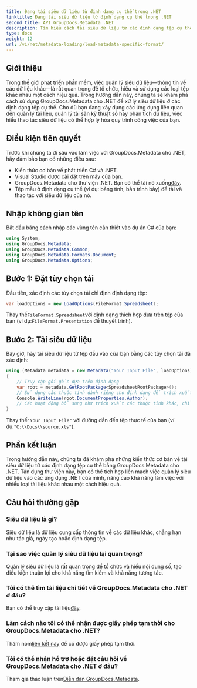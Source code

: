 ```yaml
---
title: Đang tải siêu dữ liệu từ định dạng cụ thể trong .NET
linktitle: Đang tải siêu dữ liệu từ định dạng cụ thể trong .NET
second_title: API GroupDocs.Metadata .NET
description: Tìm hiểu cách tải siêu dữ liệu từ các định dạng tệp cụ thể bằng GroupDocs.Metadata cho .NET trong hướng dẫn toàn diện này.
type: docs
weight: 12
url: /vi/net/metadata-loading/load-metadata-specific-format/
---
```

## Giới thiệu
Trong thế giới phát triển phần mềm, việc quản lý siêu dữ liệu—thông tin về các dữ liệu khác—là rất quan trọng để tổ chức, hiểu và sử dụng các loại tệp khác nhau một cách hiệu quả. Trong hướng dẫn này, chúng ta sẽ khám phá cách sử dụng GroupDocs.Metadata cho .NET để xử lý siêu dữ liệu ở các định dạng tệp cụ thể. Cho dù bạn đang xây dựng các ứng dụng liên quan đến quản lý tài liệu, quản lý tài sản kỹ thuật số hay phân tích dữ liệu, việc hiểu thao tác siêu dữ liệu có thể hợp lý hóa quy trình công việc của bạn.
## Điều kiện tiên quyết
Trước khi chúng ta đi sâu vào làm việc với GroupDocs.Metadata cho .NET, hãy đảm bảo bạn có những điều sau:
- Kiến thức cơ bản về phát triển C# và .NET.
- Visual Studio được cài đặt trên máy của bạn.
-  GroupDocs.Metadata cho thư viện .NET. Bạn có thể tải nó xuống[đây](https://releases.groupdocs.com/metadata/net/).
- Tệp mẫu ở định dạng cụ thể (ví dụ: bảng tính, bản trình bày) để tải và thao tác với siêu dữ liệu của nó.

## Nhập không gian tên
Bắt đầu bằng cách nhập các vùng tên cần thiết vào dự án C# của bạn:
```csharp
using System;
using GroupDocs.Metadata;
using GroupDocs.Metadata.Common;
using GroupDocs.Metadata.Formats.Document;
using GroupDocs.Metadata.Options;
```

## Bước 1: Đặt tùy chọn tải
Đầu tiên, xác định các tùy chọn tải chỉ định định dạng tệp:
```csharp
var loadOptions = new LoadOptions(FileFormat.Spreadsheet);
```
 Thay thế`FileFormat.Spreadsheet`với định dạng thích hợp dựa trên tệp của bạn (ví dụ:`FileFormat.Presentation` để thuyết trình).
## Bước 2: Tải siêu dữ liệu
Bây giờ, hãy tải siêu dữ liệu từ tệp đầu vào của bạn bằng các tùy chọn tải đã xác định:
```csharp
using (Metadata metadata = new Metadata("Your Input File", loadOptions))
{
    // Truy cập gói gốc dựa trên định dạng
    var root = metadata.GetRootPackage<SpreadsheetRootPackage>();
    // Sử dụng các thuộc tính dành riêng cho định dạng để trích xuất hoặc chỉnh sửa siêu dữ liệu
    Console.WriteLine(root.DocumentProperties.Author);
    // Các hoạt động bổ sung như trích xuất các thuộc tính khác, chỉnh sửa siêu dữ liệu, v.v.
}
```
 Thay thế`"Your Input File"` với đường dẫn đến tệp thực tế của bạn (ví dụ:`"C:\\Docs\\source.xls"`).

## Phần kết luận
Trong hướng dẫn này, chúng ta đã khám phá những kiến thức cơ bản về tải siêu dữ liệu từ các định dạng tệp cụ thể bằng GroupDocs.Metadata cho .NET. Tận dụng thư viện này, bạn có thể tích hợp liền mạch việc quản lý siêu dữ liệu vào các ứng dụng .NET của mình, nâng cao khả năng làm việc với nhiều loại tài liệu khác nhau một cách hiệu quả.

## Câu hỏi thường gặp
### Siêu dữ liệu là gì?
Siêu dữ liệu là dữ liệu cung cấp thông tin về các dữ liệu khác, chẳng hạn như tác giả, ngày tạo hoặc định dạng tệp.
### Tại sao việc quản lý siêu dữ liệu lại quan trọng?
Quản lý siêu dữ liệu là rất quan trọng để tổ chức và hiểu nội dung số, tạo điều kiện thuận lợi cho khả năng tìm kiếm và khả năng tương tác.
### Tôi có thể tìm tài liệu chi tiết về GroupDocs.Metadata cho .NET ở đâu?
 Bạn có thể truy cập tài liệu[đây](https://reference.groupdocs.com/metadata/net/).
### Làm cách nào tôi có thể nhận được giấy phép tạm thời cho GroupDocs.Metadata cho .NET?
 Thăm nom[liên kết này](https://purchase.groupdocs.com/temporary-license/) để có được giấy phép tạm thời.
### Tôi có thể nhận hỗ trợ hoặc đặt câu hỏi về GroupDocs.Metadata cho .NET ở đâu?
 Tham gia thảo luận trên[Diễn đàn GroupDocs.Metadata](https://forum.groupdocs.com/c/metadata/14).